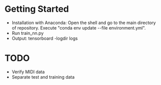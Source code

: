 # Getting Started
- Installation with Anaconda: Open the shell and go to the main directory of repository. Execute "conda env update --file environment.yml". 
- Run train_nn.py
- Output: tensorboard -logdir logs

# TODO
- Verify MIDI data
- Separate test and training data
